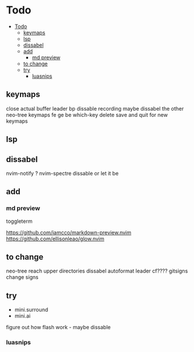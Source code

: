 # Todo

<!--toc:start-->

- [Todo](#todo)
  - [keymaps](#keymaps)
  - [lsp](#lsp)
  - [dissabel](#dissabel)
  - [add](#add)
    - [md preview](#md-preview)
  - [to change](#to-change)
  - [try](#try)
    - [luasnips](#luasnips)

<!--toc:end-->

## keymaps

close actual buffer leader bp
dissable recording
maybe dissabel the other neo-tree keymaps fe ge be
which-key delete save and quit for new keymaps

## lsp

## dissabel

nvim-notify ?
nvim-spectre dissable or let it be

## add

### md preview

toggleterm

https://github.com/iamcco/markdown-preview.nvim
https://github.com/ellisonleao/glow.nvim

## to change

neo-tree reach upper directories
dissabel autoformat leader cf????
gitsigns change signs

## try

- mini.surround
- mini.ai

figure out how flash work - maybe dissable

### luasnips
